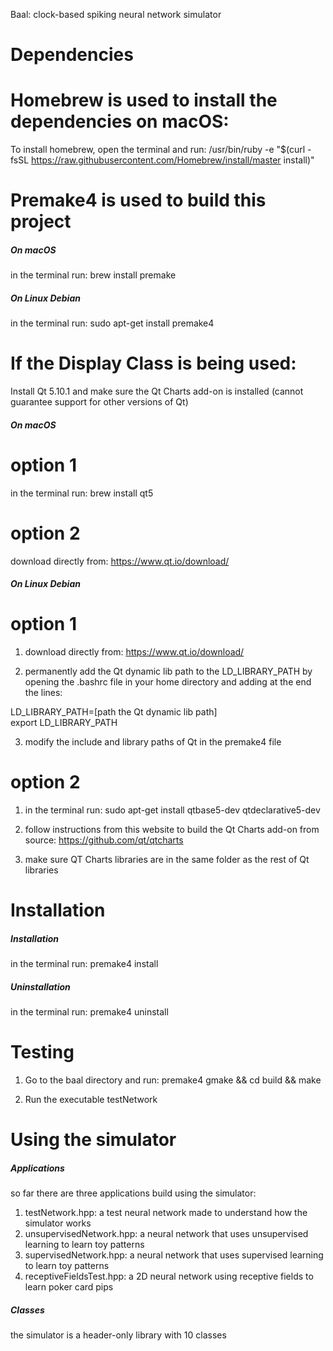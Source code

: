 Baal: clock-based spiking neural network simulator

Dependencies
==========================

# Homebrew is used to install the dependencies on macOS:

To install homebrew, open the terminal and run: /usr/bin/ruby -e \"\$(curl -fsSL
https://raw.githubusercontent.com/Homebrew/install/master install)\"

# Premake4 is used to build this project

##### On macOS #####
in the terminal run: brew install premake

##### On Linux Debian #####
in the terminal run: sudo apt-get install premake4

# If the Display Class is being used:

Install Qt 5.10.1 and make sure the Qt Charts add-on is installed (cannot guarantee support for other versions of Qt)

##### On macOS #####

# option 1  
in the terminal run: brew install qt5

# option 2  
download directly from: https://www.qt.io/download/

##### On Linux Debian #####

# option 1

1. download directly from: https://www.qt.io/download/

2. permanently add the Qt dynamic lib path to the LD\_LIBRARY\_PATH by
opening the .bashrc file in your home directory and adding at the end
the lines:

LD\_LIBRARY\_PATH=\[path the Qt dynamic lib path\]  
export LD\_LIBRARY\_PATH 

3. modify the include and library paths of Qt in the premake4 file

# option 2

1. in the terminal run: sudo apt-get install qtbase5-dev qtdeclarative5-dev

2. follow instructions from this website to build the Qt Charts add-on
from source: https://github.com/qt/qtcharts

3. make sure QT Charts libraries are in the same folder as the rest of
Qt libraries

Installation
==========================

##### Installation ##### 
in the terminal run: premake4 install

##### Uninstallation #####
in the terminal run: premake4 uninstall

Testing
==========================

1. Go to the baal directory and run: premake4 gmake && cd build &&
    make

2. Run the executable testNetwork

Using the simulator
==========================

##### Applications #####

so far there are three applications build using the simulator:

1. testNetwork.hpp: a test neural network made to understand how the simulator works
2. unsupervisedNetwork.hpp: a neural network that uses unsupervised learning to learn toy patterns
3. supervisedNetwork.hpp: a neural network that uses supervised learning to learn toy patterns
4. receptiveFieldsTest.hpp: a 2D neural network using receptive fields to learn poker card pips


##### Classes #####

the simulator is a header-only library with 10 classes